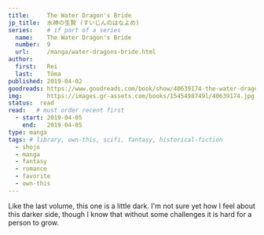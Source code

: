 ```yaml
---
title:     The Water Dragon's Bride
jp_title:  水神の生贄 (すいじんのはなよめ)
series:    # if part of a series
  name:    The Water Dragon's Bride
  number:  9
  url:     /manga/water-dragons-bride.html
author: 
  first:   Rei 
  last:    Tōma
published: 2019-04-02 
goodreads: https://www.goodreads.com/book/show/40639174-the-water-dragon-s-bride-vol-9
img:       https://images.gr-assets.com/books/1545498749l/40639174.jpg
status:  read
read:   # must order recent first
  - start: 2019-04-05  
    end:   2019-04-05 
type: manga
tags: # library, own-this, scifi, fantasy, historical-fiction
  - shojo
  - manga
  - fantasy
  - romance
  - favorite
  - own-this
---
```


Like the last volume, this one is a little dark. 	I'm not sure yet how I feel about this darker side, though I know that without some challenges it is hard for a person to grow.
